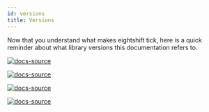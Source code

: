 ```yaml
---
id: versions
title: Versions
---
```


Now that you understand what makes eightshift tick, here is a quick reminder about what library versions this documentation refers to.

[![docs-source](https://img.shields.io/badge/version--4.0.0-eigthshift--boilerplate-red?style=for-the-badge&logo=)](https://github.com/infinum/eightshift-boilerplate/tree/v4.0.0)

[![docs-source](https://img.shields.io/badge/version--4.0.0-eigthshift--boilerplate--plugin-important?style=for-the-badge&logo=)](https://github.com/infinum/eightshift-boilerplate/tree/v4.0.0)

[![docs-source](https://img.shields.io/badge/version--2.0.0-eigthshift--libs-blue?style=for-the-badge&logo=)](https://github.com/infinum/eightshift-libs/tree/v2.0.0)

[![docs-source](https://img.shields.io/badge/version--2.0.0-eigthshift--frontend--libs-yellow?style=for-the-badge&logo=)](https://github.com/infinum/eightshift-frontend-libs/tree/v2.0.0)
